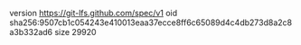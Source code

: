version https://git-lfs.github.com/spec/v1
oid sha256:9507cb1c054243e410013eaa37ecce8ff6c65089d4c4db273d8a2c8a3b332ad6
size 29920
